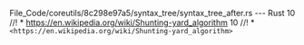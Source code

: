 File_Code/coreutils/8c298e97a5/syntax_tree/syntax_tree_after.rs --- Rust
10 //! * https://en.wikipedia.org/wiki/Shunting-yard_algorithm                                                                                               10 //! * `<https://en.wikipedia.org/wiki/Shunting-yard_algorithm>`


